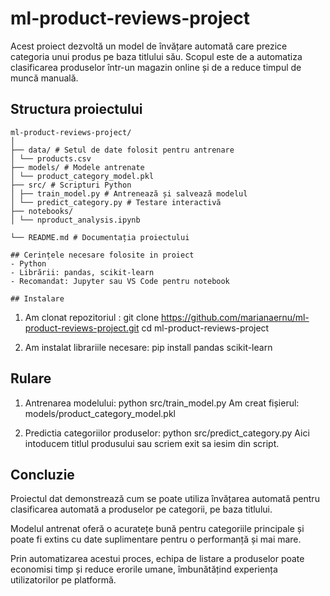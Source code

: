 # ml-product-reviews-project
Acest proiect dezvoltă un model de învățare automată care prezice categoria unui produs pe baza titlului său. 
Scopul este de a automatiza clasificarea produselor într-un magazin online și de a reduce timpul de muncă manuală.

## Structura proiectului
```my project
ml-product-reviews-project/
│
├── data/ # Setul de date folosit pentru antrenare
│ └── products.csv
├── models/ # Modele antrenate
│ └── product_category_model.pkl
├── src/ # Scripturi Python
│ ├── train_model.py # Antrenează și salvează modelul
│ └── predict_category.py # Testare interactivă
├── notebooks/ 
│ └── nproduct_analysis.ipynb

└── README.md # Documentația proiectului

## Cerințele necesare folosite in proiect
- Python  
- Librării: pandas, scikit-learn  
- Recomandat: Jupyter sau VS Code pentru notebook

## Instalare
```
1. Am clonat repozitoriul : git clone https://github.com/marianaernu/ml-product-reviews-project.git
cd ml-product-reviews-project

2. Am instalat librariile necesare:
   pip install pandas scikit-learn

## Rulare

1. Antrenarea modelului:
   python src/train_model.py
Am creat  fișierul: models/product_category_model.pkl

2. Predictia categoriilor produselor:
   python src/predict_category.py
    Aici intoducem titlul produsului sau scriem exit sa iesim din script.

##  Concluzie

Proiectul dat demonstrează cum se poate utiliza învățarea automată pentru clasificarea automată a produselor pe categorii, pe baza titlului.  

Modelul antrenat oferă o acuratețe bună pentru categoriile principale și poate fi extins cu date suplimentare pentru o performanță și mai mare.  

Prin automatizarea acestui proces, echipa de listare a produselor poate economisi timp și reduce erorile umane, îmbunătățind experiența utilizatorilor pe platformă.